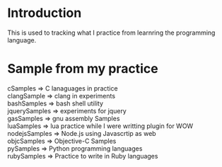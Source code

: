 # Introduction

This is used to tracking what I practice from learnring the programming language.

# Sample from my practice

cSamples      => C lanaguages in practice<br>
clangSample   => clang in experiments<br>
bashSamples   => bash shell utility<br>
jquerySamples => experiments for jquery<br>
gasSamples    => gnu assembly Samples<br>
luaSamples    => lua practice while I were writting plugin for WOW <br>
nodejsSamples => Node.js using Javascrtip as web<br>
objcSamples   => Objective-C Samples<br>
pySamples     => Python programming languages<br>
rubySamples   => Practice to write in Ruby languages<br>

